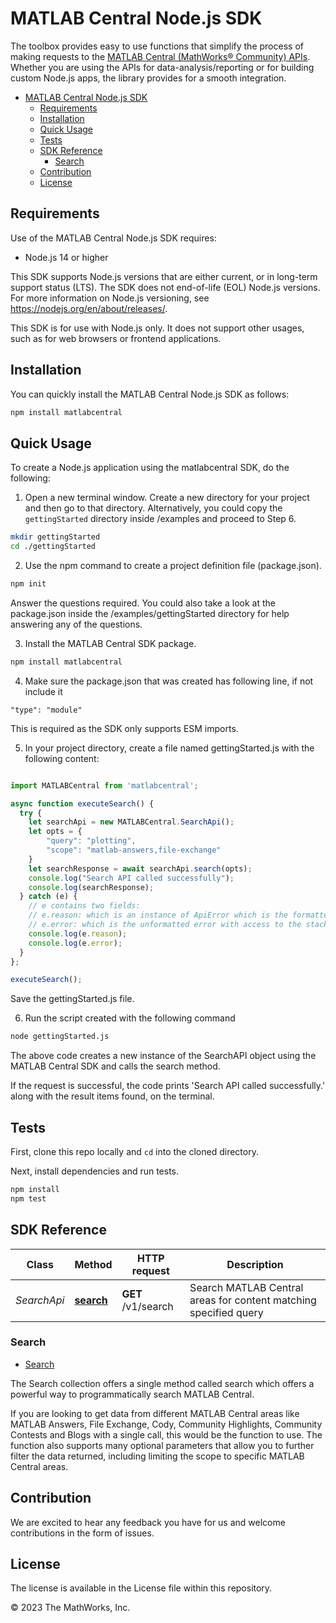 
# MATLAB Central Node.js SDK

The toolbox provides easy to use functions that simplify the process of making requests to the [MATLAB Central (MathWorks® Community) APIs](https://api.mathworks.com/community/docs). Whether you are using the APIs for data-analysis/reporting or for building custom Node.js apps, the library provides for a smooth integration.

- [MATLAB Central Node.js SDK](#matlab-central-nodejs-sdk)
  - [Requirements](#requirements)
  - [Installation](#installation)
  - [Quick Usage](#quick-usage)
  - [Tests](#tests)
  - [SDK Reference](#sdk-reference)
    - [Search](#search)
  - [Contribution](#contribution)
  - [License](#license)

## Requirements

Use of the MATLAB Central Node.js SDK requires:

* Node.js 14 or higher

This SDK supports Node.js versions that are either current, or in long-term support status (LTS).  The SDK does not end-of-life (EOL) Node.js versions.  For more information on Node.js versioning, see <https://nodejs.org/en/about/releases/>.

This SDK is for use with Node.js only. It does not support other usages, such as for web browsers or frontend applications.

## Installation

You can quickly install the MATLAB Central Node.js SDK as follows:
```sh
npm install matlabcentral
```

## Quick Usage
To create a Node.js application using the matlabcentral SDK, do the following:

1. Open a new terminal window. Create a new directory for your project and then go to that directory. Alternatively, you could copy the `gettingStarted` directory inside /examples and proceed to Step 6.
```sh
mkdir gettingStarted
cd ./gettingStarted
```

2. Use the npm command to create a project definition file (package.json).
```sh
npm init
```
Answer the questions required. You could also take a look at the package.json inside the /examples/gettingStarted directory for help answering any of the questions.

3. Install the MATLAB Central SDK package.
```sh
npm install matlabcentral
```

4. Make sure the package.json that was created has following line, if not include it

`"type": "module"`

This is required as the SDK only supports ESM imports.

5. In your project directory, create a file named gettingStarted.js with the following content:
```javascript

import MATLABCentral from 'matlabcentral';

async function executeSearch() {
  try {
    let searchApi = new MATLABCentral.SearchApi();
    let opts = {
        "query": "plotting",
        "scope": "matlab-answers,file-exchange"
    }
    let searchResponse = await searchApi.search(opts);
    console.log("Search API called successfully");
    console.log(searchResponse);
  } catch (e) {
    // e contains two fields:
    // e.reason: which is an instance of ApiError which is the formatted JSON with low-level details about the error
    // e.error: which is the unformatted error with access to the stack trace, request object, response body, headers and so on
    console.log(e.reason);
    console.log(e.error); 
  }
};

executeSearch();

```

Save the gettingStarted.js file.

6. Run the script created with the following command

```sh
node gettingStarted.js
```

The above code creates a new instance of the SearchAPI object using the MATLAB Central SDK and calls the search method.

If the request is successful, the code prints 'Search API called successfully.' along with the result items found, on the terminal.


## Tests

First, clone this repo locally and `cd` into the cloned directory.

Next, install dependencies and run tests.

```sh
npm install
npm test
```

## SDK Reference


Class | Method | HTTP request | Description
------------ | ------------- | ------------- | -------------
*SearchApi* | [**search**](docs/SearchApi.md#search) | **GET** /v1/search | Search MATLAB Central areas for content matching specified query

### Search
* [Search]

The Search collection offers a single method called search which offers a powerful way to programmatically search MATLAB Central.

If you are looking to get data from different MATLAB Central areas like MATLAB Answers, File Exchange, Cody, Community Highlights, Community Contests and Blogs with a single call, this would be the function to use. The function also supports many optional parameters that allow you to further filter the data returned, including limiting the scope to specific MATLAB Central areas.

[search]: docs/SearchApi.md

## Contribution
We are excited to hear any feedback you have for us and welcome contributions in the form of issues.

## License

The license is available in the License file within this repository.

&copy; 2023 The MathWorks, Inc.


